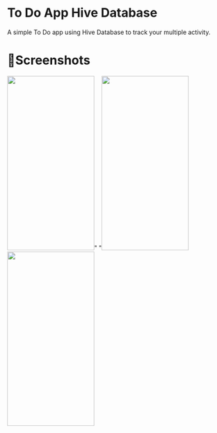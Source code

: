 # To Do App Hive Database
A simple To Do app using Hive Database to track your multiple activity.
# 📸Screenshots
<image src= "https://user-images.githubusercontent.com/87460435/200131377-3a840290-5e2d-4795-a81c-16000a5ffa6f.jpg" width="200" height="400">" "<image src= "https://user-images.githubusercontent.com/87460435/200131386-152c670c-95d7-4ece-9515-30c0a075f352.jpg" width="200" height="400"><image src= "https://user-images.githubusercontent.com/87460435/200131390-68b6739d-81ab-420c-b540-ce22913ff7ff.jpg" width="200" height="400">
